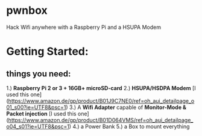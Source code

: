 # pwnbox
Hack Wifi anywhere with a Raspberry Pi and a HSUPA Modem

# Getting Started:
## things you need:
1.) **Raspberry Pi 2 or 3 + 16GB+ microSD-card**
2.) **HSUPA/HSDPA Modem**    [I used this one] (https://www.amazon.de/gp/product/B01J9C7NE0/ref=oh_aui_detailpage_o01_s00?ie=UTF8&psc=1)
3.) A **Wifi Adapter** capable of **Monitor-Mode & Packet injection** [I used this one] (https://www.amazon.de/gp/product/B01D064VMS/ref=oh_aui_detailpage_o04_s01?ie=UTF8&psc=1)
4.) a Power Bank
5.) a Box to mount everything



